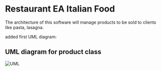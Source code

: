 
# Restaurant EA Italian Food

The architecture of this software will manage products to be sold to clients like pasta, lasagna.

added first UML diagram:

## UML diagram for product class

![UML](https://github.com/eapg/restaurant/blob/feature/product_class/UML_product.png?raw=true)
